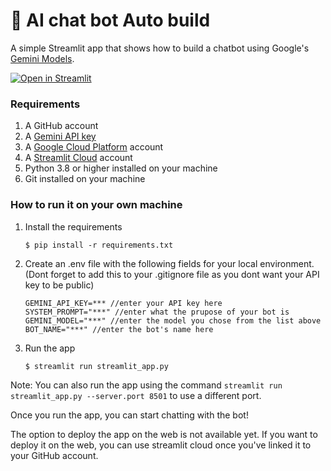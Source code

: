 # 💬 AI chat bot Auto build

A simple Streamlit app that shows how to build a chatbot using Google's [Gemini Models](https://ai.google.dev/gemini-api/docs/models).

[![Open in Streamlit](https://static.streamlit.io/badges/streamlit_badge_black_white.svg)](https://chatbot-template.streamlit.app/)

### Requirements
1. A GitHub account
2. A [Gemini API key](https://ai.google.dev/gemini-api/docs/quickstart)
3. A [Google Cloud Platform](https://cloud.google.com/) account
4. A [Streamlit Cloud](https://streamlit.io/cloud) account
5. Python 3.8 or higher installed on your machine
6. Git installed on your machine

### How to run it on your own machine

1. Install the requirements

   ```
   $ pip install -r requirements.txt
   ```

2. Create an .env file with the following fields for your local environment. (Dont forget to add this to your .gitignore file as you dont want your API key to be public)

   ```
   GEMINI_API_KEY=*** //enter your API key here
   SYSTEM_PROMPT="***" //enter what the prupose of your bot is
   GEMINI_MODEL="***" //enter the model you chose from the list above
   BOT_NAME="***" //enter the bot's name here
   ```

3. Run the app

   ```
   $ streamlit run streamlit_app.py
   ```
Note:
You can also run the app using the command `streamlit run streamlit_app.py --server.port 8501` to use a different port.

Once you run the app, you can start chatting with the bot!

The option to deploy the app on the web is not available yet.
If you want to deploy it on the web, you can use streamlit cloud once you've linked it to your GitHub account.